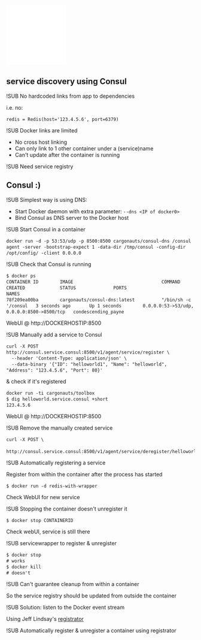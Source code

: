 ![Docker logo](img/consul-logo.png) <!-- .element: class="noborder" -->

## service discovery using Consul


!SUB
No hardcoded links from app to dependencies

i.e. no:
```
redis = Redis(host='123.4.5.6', port=6379)
```


!SUB
Docker links are limited

- No cross host linking
- Can only link to 1 other container under a (service)name
- Can't update after the container is running


!SUB
Need service registry

## Consul :)


!SUB
Simplest way is using DNS:

- Start Docker daemon with extra parameter: `--dns <IP of docker0>`
- Bind Consul as DNS server to the Docker host


!SUB
Start Consul in a container
```
docker run -d -p 53:53/udp -p 8500:8500 cargonauts/consul-dns /consul agent -server -bootstrap-expect 1 -data-dir /tmp/consul -config-dir /opt/config/ -client 0.0.0.0
```


!SUB
Check that Consul is running
```
$ docker ps
CONTAINER ID        IMAGE                                 COMMAND                CREATED             STATUS              PORTS                                        NAMES
78f209ea00ba        cargonauts/consul-dns:latest          "/bin/sh -c '/consul   3 seconds ago       Up 1 seconds        0.0.0.0:53->53/udp, 0.0.0.0:8500->8500/tcp   condescending_payne
```

WebUI @ http://DOCKERHOSTIP:8500


!SUB
Manually add a service to Consul
```
curl -X POST http://consul.service.consul:8500/v1/agent/service/register \
  --header 'Content-Type: application/json' \
  --data-binary '{"ID": "helloworld1", "Name": "helloworld", "Address": "123.4.5.6", "Port": 80}'
```
& check if it's registered
```
docker run -ti cargonauts/toolbox
$ dig helloworld.service.consul +short
123.4.5.6
```

WebUI @ http://DOCKERHOSTIP:8500


!SUB
Remove the manually created service
```
curl -X POST \
	http://consul.service.consul:8500/v1/agent/service/deregister/helloworld1
```


!SUB
Automatically registering a service

Register from within the container after the process has started
```
$ docker run -d redis-with-wrapper
```
Check WebUI for new service


!SUB
Stopping the container doesn't unregister it
```
$ docker stop CONTAINERID
```
Check webUI, service is still there



!SUB
servicewrapper to register & unregister
```
$ docker stop
# works
$ docker kill
# doesn't
```


!SUB
Can't guarantee cleanup from within a container

So the service registry should be updated from outside the container


!SUB
Solution: listen to the Docker event stream

Using Jeff Lindsay's [registrator](https://github.com/gliderlabs/registrator)


!SUB
Automatically register & unregister a container using registrator
